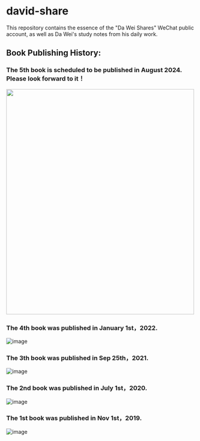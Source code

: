 # david-share
This repository contains the essence of the "Da Wei Shares" WeChat public account, as well as Da Wei's study notes from his daily work. 

## Book Publishing History: 
### The 5th book is scheduled to be published in August 2024. Please look forward to it！

<img src="https://github.com/davidsajare/david-share/blob/master/IMAGES/book5.jpg" width="500" height="600">

### The 4th book was published in January 1st，2022. 

![image](https://github.com/davidsajare/david-share/blob/master/IMAGES/4.png)

### The 3th book was published in Sep 25th，2021. 

![image](https://github.com/davidsajare/david-share/blob/master/IMAGES/3.png)


### The 2nd book was published in July 1st，2020. 

![image](https://github.com/davidsajare/david-share/blob/master/IMAGES/2.png)

### The 1st book was published in Nov 1st，2019. 

![image](https://github.com/davidsajare/david-share/blob/master/IMAGES/1.png)
